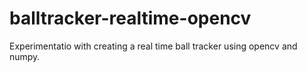 # balltracker-realtime-opencv
Experimentatio with creating a real time ball tracker using opencv and numpy.
